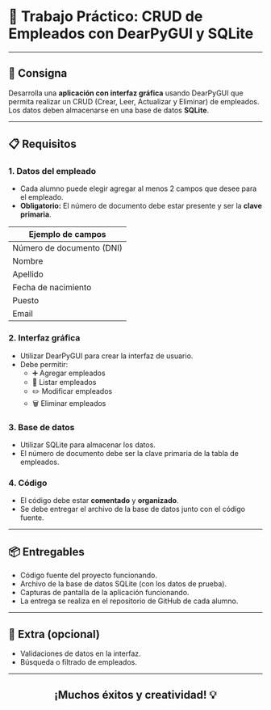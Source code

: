 # 🚀 Trabajo Práctico: CRUD de Empleados con DearPyGUI y SQLite

---

## 📝 Consigna

Desarrolla una **aplicación con interfaz gráfica** usando DearPyGUI que permita realizar un CRUD (Crear, Leer, Actualizar y Eliminar) de empleados. Los datos deben almacenarse en una base de datos **SQLite**.

---

## 📋 Requisitos

### 1. **Datos del empleado**

- Cada alumno puede elegir agregar al menos 2 campos que desee para el empleado.
- **Obligatorio:** El número de documento debe estar presente y ser la **clave primaria**.

| Ejemplo de campos          |
| -------------------------- |
| Número de documento (DNI) |
| Nombre                     |
| Apellido                   |
| Fecha de nacimiento        |
| Puesto                     |
| Email                      |

### 2. **Interfaz gráfica**

- Utilizar DearPyGUI para crear la interfaz de usuario.
- Debe permitir:
  - ➕ Agregar empleados
  - 📄 Listar empleados
  - ✏️ Modificar empleados
  - 🗑️ Eliminar empleados

### 3. **Base de datos**

- Utilizar SQLite para almacenar los datos.
- El número de documento debe ser la clave primaria de la tabla de empleados.

### 4. **Código**

- El código debe estar **comentado** y **organizado**.
- Se debe entregar el archivo de la base de datos junto con el código fuente.

---

## 📦 Entregables

- Código fuente del proyecto funcionando.
- Archivo de la base de datos SQLite (con los datos de prueba).
- Capturas de pantalla de la aplicación funcionando.
- La entrega se realiza en el repositorio de GitHub de cada alumno.

---

## 🌟 Extra (opcional)

- Validaciones de datos en la interfaz.
- Búsqueda o filtrado de empleados.

---

<div align="center">
   <h2>¡Muchos éxitos y creatividad! 💡</h2>
</div>

